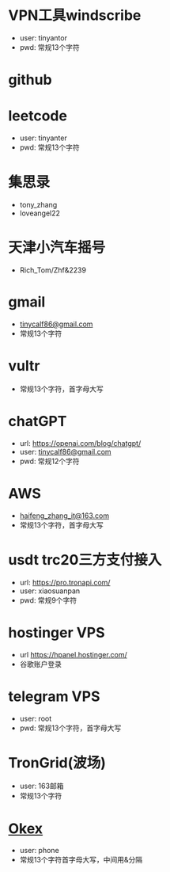 # VPN工具windscribe
- user: tinyantor
- pwd: 常规13个字符

# github
# leetcode
- user: tinyanter
- pwd: 常规13个字符

# 集思录
- tony_zhang
- loveangel22

# 天津小汽车摇号
- Rich_Tom/Zhf&2239

# gmail
- tinycalf86@gmail.com
- 常规13个字符

# vultr
- 常规13个字符，首字母大写

# chatGPT
- url:  https://openai.com/blog/chatgpt/
- user: tinycalf86@gmail.com  
- pwd:  常规12个字符

# AWS
- haifeng_zhang_it@163.com
- 常规13个字符，首字母大写

# usdt trc20三方支付接入
- url: https://pro.tronapi.com/
- user: xiaosuanpan
- pwd: 常规9个字符

# hostinger VPS 
- url https://hpanel.hostinger.com/
- 谷歌账户登录

# telegram VPS
- user: root
- pwd: 常规13个字符，首字母大写

# TronGrid(波场)
- user: 163邮箱
- 常规13个字符

# [Okex](https://www.vkhwabf.cn/cn)
- user: phone
- 常规13个字符首字母大写，中间用&分隔
